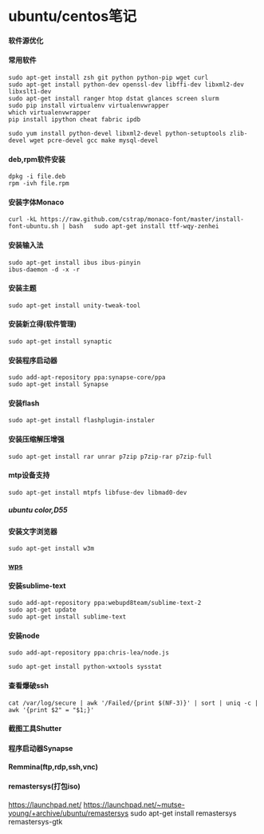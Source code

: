 # ubuntu/centos笔记
#### 软件源优化
#### 常用软件
	sudo apt-get install zsh git python python-pip wget curl
	sudo apt-get install python-dev openssl-dev libffi-dev libxml2-dev libxslt1-dev
	sudo apt-get install ranger htop dstat glances screen slurm
	sudo pip install virtualenv virtualenvwrapper
	which virtualenvwrapper
	pip install ipython cheat fabric ipdb 
	
	sudo yum install python-devel libxml2-devel python-setuptools zlib-devel wget pcre-devel gcc make mysql-devel
#### deb,rpm软件安装
	dpkg -i file.deb
	rpm -ivh file.rpm
#### 安装字体Monaco
	curl -kL https://raw.github.com/cstrap/monaco-font/master/install-font-ubuntu.sh | bash   sudo apt-get install ttf-wqy-zenhei
#### 安装输入法
	sudo apt-get install ibus ibus-pinyin
	ibus-daemon -d -x -r
#### 安装主题
	sudo apt-get install unity-tweak-tool
#### 安装新立得(软件管理)
	sudo apt-get install synaptic
#### 安装程序启动器
	sudo add-apt-repository ppa:synapse-core/ppa
	sudo apt-get install Synapse
#### 安装flash
	sudo apt-get install flashplugin-instaler
#### 安装压缩解压增强
	sudo apt-get install rar unrar p7zip p7zip-rar p7zip-full
#### mtp设备支持
	sudo apt-get install mtpfs libfuse-dev libmad0-dev
##### ubuntu color,D55
#### 安装文字浏览器
	sudo apt-get install w3m
#### [wps](http://community.wps.cn/download/)
#### 安装sublime-text
	sudo add-apt-repository ppa:webupd8team/sublime-text-2
	sudo apt-get update
	sudo apt-get install sublime-text
#### 安装node 
	sudo add-apt-repository ppa:chris-lea/node.js

	sudo apt-get install python-wxtools sysstat

#### 查看爆破ssh
	cat /var/log/secure | awk '/Failed/{print $(NF-3)}' | sort | uniq -c | awk '{print $2" = "$1;}'

#### 截图工具Shutter

#### 程序启动器Synapse

#### Remmina(ftp,rdp,ssh,vnc)

#### remastersys(打包iso)
https://launchpad.net/
https://launchpad.net/~mutse-young/+archive/ubuntu/remastersys
sudo apt-get install remastersys remastersys-gtk